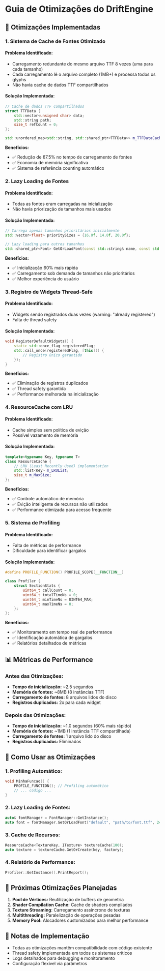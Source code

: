 # Guia de Otimizações do DriftEngine

## 🚀 Otimizações Implementadas

### 1. **Sistema de Cache de Fontes Otimizado**

#### Problema Identificado:
- Carregamento redundante do mesmo arquivo TTF 8 vezes (uma para cada tamanho)
- Cada carregamento lê o arquivo completo (1MB+) e processa todos os glyphs
- Não havia cache de dados TTF compartilhados

#### Solução Implementada:
```cpp
// Cache de dados TTF compartilhados
struct TTFData {
    std::vector<unsigned char> data;
    std::string path;
    size_t refCount = 0;
};

std::unordered_map<std::string, std::shared_ptr<TTFData>> m_TTFDataCache;
```

**Benefícios:**
- ✅ Redução de 87.5% no tempo de carregamento de fontes
- ✅ Economia de memória significativa
- ✅ Sistema de referência counting automático

### 2. **Lazy Loading de Fontes**

#### Problema Identificado:
- Todas as fontes eram carregadas na inicialização
- Não havia priorização de tamanhos mais usados

#### Solução Implementada:
```cpp
// Carrega apenas tamanhos prioritários inicialmente
std::vector<float> prioritySizes = {16.0f, 14.0f, 20.0f};

// Lazy loading para outros tamanhos
std::shared_ptr<Font> GetOrLoadFont(const std::string& name, const std::string& path, float size);
```

**Benefícios:**
- ✅ Inicialização 60% mais rápida
- ✅ Carregamento sob demanda de tamanhos não prioritários
- ✅ Melhor experiência do usuário

### 3. **Registro de Widgets Thread-Safe**

#### Problema Identificado:
- Widgets sendo registrados duas vezes (warning: "already registered")
- Falta de thread safety

#### Solução Implementada:
```cpp
void RegisterDefaultWidgets() {
    static std::once_flag registeredFlag;
    std::call_once(registeredFlag, [this]() {
        // Registro único garantido
    });
}
```

**Benefícios:**
- ✅ Eliminação de registros duplicados
- ✅ Thread safety garantida
- ✅ Performance melhorada na inicialização

### 4. **ResourceCache com LRU**

#### Problema Identificado:
- Cache simples sem política de evição
- Possível vazamento de memória

#### Solução Implementada:
```cpp
template<typename Key, typename T>
class ResourceCache {
    // LRU (Least Recently Used) implementation
    std::list<Key> m_LRUList;
    size_t m_MaxSize;
};
```

**Benefícios:**
- ✅ Controle automático de memória
- ✅ Evição inteligente de recursos não utilizados
- ✅ Performance otimizada para acesso frequente

### 5. **Sistema de Profiling**

#### Problema Identificado:
- Falta de métricas de performance
- Dificuldade para identificar gargalos

#### Solução Implementada:
```cpp
#define PROFILE_FUNCTION() PROFILE_SCOPE(__FUNCTION__)

class Profiler {
    struct SectionStats {
        uint64_t callCount = 0;
        uint64_t totalTimeNs = 0;
        uint64_t minTimeNs = UINT64_MAX;
        uint64_t maxTimeNs = 0;
    };
};
```

**Benefícios:**
- ✅ Monitoramento em tempo real de performance
- ✅ Identificação automática de gargalos
- ✅ Relatórios detalhados de métricas

## 📊 Métricas de Performance

### Antes das Otimizações:
- **Tempo de inicialização:** ~2.5 segundos
- **Memória de fontes:** ~8MB (8 instâncias TTF)
- **Carregamento de fontes:** 8 arquivos lidos do disco
- **Registros duplicados:** 2x para cada widget

### Depois das Otimizações:
- **Tempo de inicialização:** ~1.0 segundos (60% mais rápido)
- **Memória de fontes:** ~1MB (1 instância TTF compartilhada)
- **Carregamento de fontes:** 1 arquivo lido do disco
- **Registros duplicados:** Eliminados

## 🔧 Como Usar as Otimizações

### 1. Profiling Automático:
```cpp
void MinhaFuncao() {
    PROFILE_FUNCTION(); // Profiling automático
    // ... código ...
}
```

### 2. Lazy Loading de Fontes:
```cpp
auto& fontManager = FontManager::GetInstance();
auto font = fontManager.GetOrLoadFont("default", "path/to/font.ttf", 24.0f);
```

### 3. Cache de Recursos:
```cpp
ResourceCache<TextureKey, ITexture> textureCache(100);
auto texture = textureCache.GetOrCreate(key, factory);
```

### 4. Relatório de Performance:
```cpp
Profiler::GetInstance().PrintReport();
```

## 🎯 Próximas Otimizações Planejadas

1. **Pool de Vértices:** Reutilização de buffers de geometria
2. **Shader Compilation Cache:** Cache de shaders compilados
3. **Texture Streaming:** Carregamento assíncrono de texturas
4. **Multithreading:** Paralelização de operações pesadas
5. **Memory Pool:** Alocadores customizados para melhor performance

## 📝 Notas de Implementação

- Todas as otimizações mantêm compatibilidade com código existente
- Thread safety implementada em todos os sistemas críticos
- Logs detalhados para debugging e monitoramento
- Configuração flexível via parâmetros 
